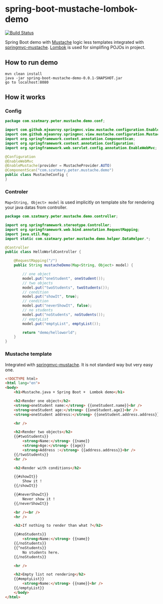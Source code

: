 # spring-boot-mustache-lombok-demo


[![Build Status](https://travis-ci.org/peterszatmary/spring-boot-mustache-lombok-demo.svg?branch=master)](https://travis-ci.org/peterszatmary/spring-boot-mustache-lombok-demo)

Spring Boot demo with [Mustache](https://github.com/spullara/mustache.java) logic less templates integrated with [springmvc-mustache](https://github.com/mjeanroy/springmvc-mustache).
[Lombok](https://projectlombok.org/) is used for simplifing POJOs in project.


## How to run demo

```shell
mvn clean install
java -jar spring-boot-mustache-demo-0.0.1-SNAPSHOT.jar
go to localhost:8080
```

## How it works

### Config

```java
package com.szatmary.peter.mustache.demo.conf;

import com.github.mjeanroy.springmvc.view.mustache.configuration.EnableMustache;
import com.github.mjeanroy.springmvc.view.mustache.configuration.MustacheProvider;
import org.springframework.context.annotation.ComponentScan;
import org.springframework.context.annotation.Configuration;
import org.springframework.web.servlet.config.annotation.EnableWebMvc;

@Configuration
@EnableWebMvc
@EnableMustache(provider = MustacheProvider.AUTO)
@ComponentScan("com.szatmary.peter.mustache.demo")
public class MustacheConfig {
}
```

### Controler 

```Map<String, Object> model``` is used implicitly on template site for rendering your java datas from controller.

```java
package com.szatmary.peter.mustache.demo.controller;

import org.springframework.stereotype.Controller;
import org.springframework.web.bind.annotation.RequestMapping;
import java.util.Map;
import static com.szatmary.peter.mustache.demo.helper.DataHelper.*;

@Controller
public class HelloWorldController {

    @RequestMapping("/")
    public String mustacheDemo(Map<String, Object> model) {

        // one object
        model.put("oneStudent", oneStudent());
        // two objects
        model.put("twoStudents", twoStudents());
        // condition
        model.put("showIt", true);
        // condition
        model.put("neverShowIt", false);
        // no students
        model.put("noStudents", noStudents());
        // emptyList
        model.put("emptyList", emptyList());

        return "demo/helloworld";
    }
}
```

### Mustache template

 Integrated with [springmvc-mustache](https://github.com/mjeanroy/springmvc-mustache). It is not standard way but very easy one.

```html
<!DOCTYPE html>
<html lang="en">
<body>
    <h1>Mustache.java + Spring Boot +  Lombok demo</h1>

    <h2>Render one object</h2>
    <strong>oneStudent name:</strong> {{oneStudent.name}}<br />
    <strong>oneStudent age:</strong> {{oneStudent.age}}<br />
    <strong>oneStudent address:</strong> {{oneStudent.address.address}}<br />

    <hr />

    <h2>Render two objects</h2>
    {{#twoStudents}}
        <strong>Name:</strong> {{name}}
        <strong>Age:</strong> {{age}}
        <strong>Address :</strong> {{address.address}}<br />
    {{/twoStudents}}
    <hr />

    <h2>Render with conditions</h2>

    {{#showIt}}
        Show it !
    {{/showIt}}

    {{#neverShowIt}}
        Never show it !
    {{/neverShowIt}}

    <br /><br />
    <hr />

    <h2>If nothing to render than what ?</h2>

    {{#noStudents}}
        <strong>Name:</strong> {{name}}
    {{/noStudents}}
    {{^noStudents}}
        No students here.
    {{/noStudents}}

    <hr />

    <h2>Empty list not rendering</h2>
    {{#emptyList}}
        <strong>Name:</strong> {{name}}<br />
    {{/emptyList}}
    </body>
</html>
```
